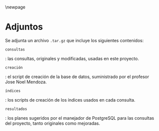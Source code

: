 \newpage

# Adjuntos

Se adjunta un archivo `.tar.gz` que incluye los siguientes contenidos:

`consultas`

: las consultas, originales y modificadas, usadas en este proyecto.

`creación`

: el script de creación de la base de datos, suministrado por el profesor
  Jose Noel Mendoza.

`índices`

: los scripts de creación de los índices usados en cada consulta.

`resultados`

: los planes sugeridos por el manejador de PostgreSQL para las consultas
  del proyecto, tanto originales como mejoradas.
